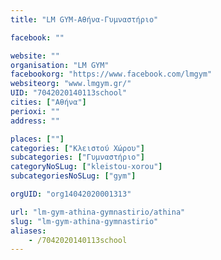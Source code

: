 ```yaml
---
title: "LM GYM-Αθήνα-Γυμναστήριο"

facebook: ""

website: ""
organisation: "LM GYM"
facebookorg: "https://www.facebook.com/lmgym"
websiteorg: "www.lmgym.gr/"
UID: "7042020140113school"
cities: ["Αθήνα"]
perioxi: ""
address: ""

places: [""]
categories: ["Κλειστού Χώρου"]
subcategories: ["Γυμναστήριο"]
categoryNoSLug: ["kleistou-xorou"]
subcategoriesNoSLug: ["gym"]

orgUID: "org14042020001313"

url: "lm-gym-athina-gymnastirio/athina"
slug: "lm-gym-athina-gymnastirio"
aliases:
    - /7042020140113school
---
```





